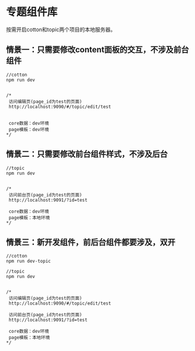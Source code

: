 专题组件库
========== 


按需开启cotton和topic两个项目的本地服务器。


情景一：只需要修改content面板的交互，不涉及前台组件
--------------
```
//cotton
npm run dev
 
 
/*
 访问编辑页(page_id为test的页面)
 http://localhost:9090/#/topic/edit/test
 
 
 core数据：dev环境
 page模板：dev环境
*/
```


情景二：只需要修改前台组件样式，不涉及后台
--------------

```
//topic
npm run dev
 
 
/*
 访问前台页(page_id为test的页面)
 http://localhost:9091/?id=test
 
 core数据：dev环境
 page模板：本地环境
*/
```

情景三：新开发组件，前后台组件都要涉及，双开
--------------
```
//cotton
npm run dev-topic
 
//topic
npm run dev
 
 
/*
 访问编辑页(page_id为test的页面)
 http://localhost:9090/#/topic/edit/test
 
 访问前台页(page_id为test的页面)
 http://localhost:9091/?id=test
 
 core数据：dev环境
 page模板：本地环境
*/
```